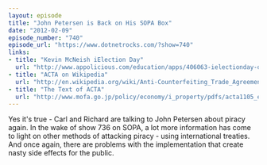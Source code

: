 ```yaml
---
layout: episode
title: "John Petersen is Back on His SOPA Box"
date: "2012-02-09"
episode_number: "740"
episode_url: "https://www.dotnetrocks.com/?show=740"
links:
- title: "Kevin McNeish iElection Day"
  url: "http://www.appolicious.com/education/apps/406063-ielectionday-oak-leaf-enterprises-inc"
- title: "ACTA on Wikipedia"
  url: "http://en.wikipedia.org/wiki/Anti-Counterfeiting_Trade_Agreement"
- title: "The Text of ACTA"
  url: "http://www.mofa.go.jp/policy/economy/i_property/pdfs/acta1105_en.pdf"
---
```


Yes it's true - Carl and Richard are talking to John Petersen about piracy again. In the wake of show 736 on SOPA, a lot more information has come to light on other methods of attacking piracy - using international treaties. And once again, there are problems with the implementation that create nasty side effects for the public.
